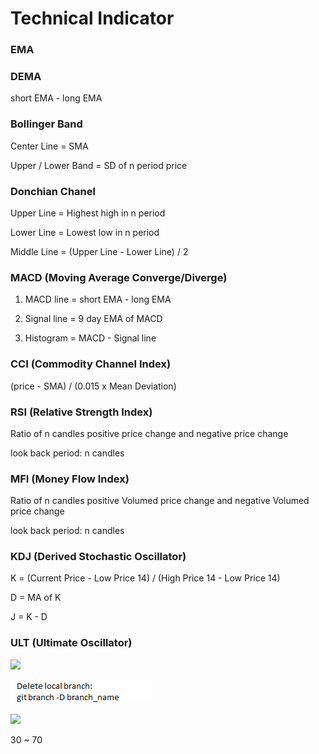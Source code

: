 # Technical Indicator

### EMA

### DEMA

short EMA - long EMA

### Bollinger Band

Center Line = SMA

Upper / Lower Band = SD of n period price

### Donchian Chanel

Upper Line = Highest high in n period

Lower Line = Lowest low in n period

Middle Line = \(Upper Line - Lower Line\) / 2

### MACD \(Moving Average Converge/Diverge\)

1. MACD line = short EMA - long EMA 

2. Signal line = 9 day EMA of MACD 

3. Histogram = MACD - Signal line

### CCI \(Commodity Channel Index\)

\(price - SMA\) / \(0.015 x Mean Deviation\)

### RSI \(Relative Strength Index\)

Ratio of n candles positive price change and negative price change

look back period: n candles

### MFI \(Money Flow Index\)

Ratio of n candles positive Volumed price change and negative Volumed price change

look back period: n candles

### KDJ \(Derived Stochastic Oscillator\)

K = \(Current Price - Low Price 14\) / \(High Price 14 - Low Price 14\) 

D = MA of K

J = K - D

### ULT \(Ultimate Oscillator\)

![](https://wikimedia.org/api/rest_v1/media/math/render/svg/af15c3c096a8ff64e4b0a629f5464d148b059010)

![](../../.gitbook/assets/image.png)

![](https://wikimedia.org/api/rest_v1/media/math/render/svg/2353f1006068115ad1b6db41d4f455fedc5678b8)

30 ~ 70

